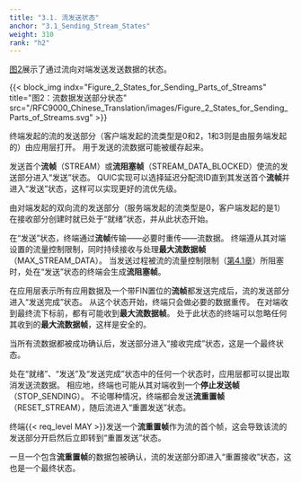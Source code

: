 ```yaml
---
title: "3.1. 流发送状态"
anchor: "3.1_Sending_Stream_States"
weight: 310
rank: "h2"
---
```


[图2](#Figure_2_States_for_Sending_Parts_of_Streams)展示了通过流向对端发送发送数据的状态。

{{< block_img
    indx="Figure_2_States_for_Sending_Parts_of_Streams"
    title="图2：流数据发送部分状态"
    src="/RFC9000_Chinese_Translation/images/Figure_2_States_for_Sending_Parts_of_Streams.svg" >}}

终端发起的流的发送部分（客户端发起的流类型是0和2，1和3则是由服务端发起的）由应用层打开。
用于发送的流数据可能被缓存起来。

发送首个**流帧**（STREAM）或**流阻塞帧**（STREAM_DATA_BLOCKED）使流的发送部分进入“发送”状态。
QUIC实现可以选择延迟分配流ID直到其发送首个**流帧**并进入“发送”状态，这样可以实现更好的流优先级。

由对端发起的双向流的发送部分（服务端发起的流类型是0，客户端发起的是1）在接收部分创建时就已处于“就绪”状态，并从此状态开始。

在“发送”状态，终端通过**流帧**传输——必要时重传——流数据。
终端遵从其对端设置的流量控制限制，同时持续接收与处理**最大流数据帧**（MAX_STREAM_DATA）。
当发送过程被流的流量控制限制（[第4.1章](#4.1_Data_Flow_Control)）所阻塞时，处在“发送”状态的终端会生成**流阻塞帧**。

在应用层表示所有应用数据及一个带FIN置位的**流帧**都发送完成后，流的发送部分进入“发送完成”状态。
从这个状态开始，终端只会做必要的数据重传。
在对端收到最终流下标前，都有可能收到**最大流数据帧**。
处于此状态的终端可以忽略任何其收到的**最大流数据帧**，这样是安全的。

当所有流数据都被成功确认后，发送部分进入“接收完成”状态，这是一个最终状态。

处在“就绪”、“发送”及“发送完成”状态中的任何一个状态时，应用层都可以提出取消发送流数据。
相应地，终端也可能从其对端收到一个**停止发送帧**（STOP_SENDING）。
不论哪种情况，终端都会发送**流重置帧**（RESET_STREAM），随后流进入“重置发送”状态。

终端{{< req_level MAY >}}发送一个**流重置帧**作为流的首个帧，这会导致该流的发送部分开启然后立即转到“重置发送”状态。

一旦一个包含**流重置帧**的数据包被确认，流的发送部分即进入“重置接收”状态，这也是一个最终状态。